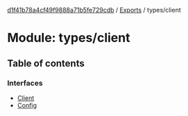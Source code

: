 [d1f41b78a4cf49f9888a71b5fe729cdb](../README.md) / [Exports](../modules.md) / types/client

# Module: types/client

## Table of contents

### Interfaces

- [Client](../interfaces/types_client.Client.md)
- [Config](../interfaces/types_client.Config.md)
